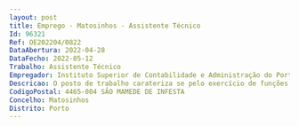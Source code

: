 ```yaml
--- 
layout: post
title: Emprego - Matosinhos - Assistente Técnico
Id: 96321
Ref: OE202204/0822
DataAbertura: 2022-04-28
DataFecho: 2022-05-12
Trabalho: Assistente Técnico
Empregador: Instituto Superior de Contabilidade e Administração do Porto
Descricao: O posto de trabalho carateriza se pelo exercício de funções na carreira e categoria de Assistente Técnico a, nos termos do artigo 88.º da LTFP e do Regulamento Orgânico dos Serviços do ISCAP, aprovado pela Resolução ISCAP CA 04 2015, de 6 de julho, e alterado pela Resolução ISCAP CA 02 2017, de 28 de julho.Assim, considerando que CDI é composto pela Biblioteca, pelo Arquivo e pela Reprografia e que é o serviçoresponsável pela gestão no domínio da informação documentação, competindo lhe a recolha, tratamentotécnico, a difusão e o arquivo de documentação científica, técnica, pedagógica e administrativa relacionadacom as atividades do ISCAP e para a cooperação com serviços e instituições afins, tendo em vista o acessoà informação e a partilha de recursos, o a assistente técnico a para o CDI pode trabalhar por turnos e deve, principalmente   na Biblioteca a) realizar tarefas relacionadas com a aquisição, o registo, a catalogação, a cotação, e armazenamento de espécies documentais, a gestão de informação documentação, os serviços de atendimento, de empréstimo e de pesquisa bibliográfica b) constituir, organizar e manter atualizados os processos pendentes a instituições externas no âmbito da gestão de aquisições, atualizações e assinaturas c) implementar práticas tendentes à preservação, salvaguarda e valorização do património documental à guarda da instituição d) zelar pela organização e atualização dos fundos que constituem o património documental e) garantir a pontualidade na abertura e encerramento da Sala de Leitura f) manter atualizados os registos de entradas e saídas do acervo bibliográfico g) assegurar os serviços de atendimento, de empréstimos e de pesquisa bibliográfica h) potencializar as capacidades determinadas pelo Sistema de Gestão Integrada de Bibliotecas, nomeadamente aquelas que correspondam às necessidades dos serviços e dos as utentes i) recolher e organizar informação estatística elementar relativa à atividade da biblioteca, elaborando mapas, quadros e gráficos respetivos j) preparar os instrumentos de difusão, aplicando normas de funcionamento de bibliotecas e serviços de documentação de acordo com métodos e procedimentos previamente estabelecidos de acordo com as Normas ISO k) participar em programas e atividades de incentivo à leitura e pesquisa e dinamizar outros recursos instalados no CDI l) colaborar e participar na execução de programas e medidas que proporcionam o aproveitamento organizacional, racionalização e otimização dos recursos da biblioteca m) corresponder se com os as utilizadores as que estão em incumprimento na devolução das obras e elaborar o respetivo dossier que deverá permanecer atualizado n) manter atualizado o arquivo dos documentos contabilísticos o) prestar o apoio necessário na área do arquivo, sempre que seja solicitado pelo a Responsável do CDI p) executar as demais tarefas que forem incumbidas pelo a superior hierárquico a.  na Reprografia a) proceder à reprodução de textos de apoio ao ensino, à investigação e à divulgação do ISCAP, escritos ou desenhados, operando com máquinas bibliográficas, fotocopiadoras ou duplicadoras de mecânica simples b) cumprir o estabelecido na legislação em vigor no âmbito dos Direitos de Autor e Direitos Conexos c) assegurar o funcionamento e a manutenção da Reprografia d) realizar os acabamentos relativos à mesma reprodução, tais como alçar, agrafar e encadernar e) zelar pela manutenção do equipamento a seu cargo f) organizar e manter atualizado o arquivo corrente respeitante às atividades desenvolvidas na Reprografia g) registar, de acordo com os formulários próprios, o movimento das fotocópias h) assegurar a existência de material necessário para cumprir com a execução de trabalhos solicitados i) organizar e apresentar na primeira semana de cada mês o movimento de fotocópias e respetivas receitas referente ao mês anterior j) emitir o recibo provisório decorrente das prestações de serviço efetuado k) elaborar, mensalmente, mapas com o registo dos serviços em que se passou recibo provisório e remetê los ao SdC l) executar as demais tarefas de que for incumbido pelo a superior hierárquico a.A descrição daquelas funções não prejudica a atribuição ao à trabalhador a de funções, não expressamente mencionadas, que lhe sejam afins ou funcionalmente ligadas, para as quais o a trabalhador a detenha qualificação profissional adequada e que não impliquem desvalorização profissional, conforme o disposto nos artigos 81.º e 88.º da LTFP.
CodigoPostal: 4465-004 SÃO MAMEDE DE INFESTA
Concelho: Matosinhos
Distrito: Porto
--- 
```


